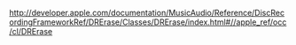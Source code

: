 http://developer.apple.com/documentation/MusicAudio/Reference/DiscRecordingFrameworkRef/DRErase/Classes/DRErase/index.html#//apple_ref/occ/cl/DRErase

